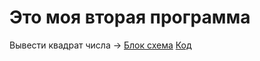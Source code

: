 # Это моя вторая программа 
Вывести квадрат числа -> [Блок схема](diagram_001_sqrtnumb.drawio.png) [Код](Program.cs)